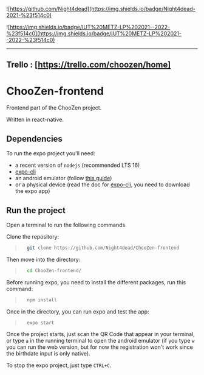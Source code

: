 ![https://github.com/Night4dead](https://img.shields.io/badge/Night4dead-2021-%23f514c0)

![https://img.shields.io/badge/IUT%20METZ-LP%202021--2022-%23f514c0](https://img.shields.io/badge/IUT%20METZ-LP%202021--2022-%23f514c0)

----
Trello : [https://trello.com/choozen/home]
----

# ChooZen-frontend

Frontend part of the ChooZen project.

Written in react-native.

## Dependencies

To run the expo project you'll need:
- a recent version of `nodejs` (recommended LTS 16)
- [expo-cli](https://docs.expo.dev/get-started/installation/)
- an android emulator (follow [this guide](https://docs.expo.dev/workflow/android-studio-emulator/))
- or a physical device (read the doc for [expo-cli](https://docs.expo.dev/get-started/installation/), you need to download the expo app)

## Run the project

Open a terminal to run the following commands.

Clone the repository:
> ```bash
>   git clone https://github.com/Night4dead/ChooZen-frontend
>```

Then move into the directory:
>```bash
>   cd ChooZen-frontend/
>```

Before running expo, you need to install the different packages, run this command:
>```bash
>   npm install
>```

Once in the directory, you can run expo and test the app:
>```bash
>   expo start
>```

Once the project starts, just scan the QR Code that appear in your terminal, or type `a` in the running terminal to open the android emulator (if you type `w` you can run the web version, but for now the registration won't work since the birthdate input is only native).

To stop the expo project, just type `CTRL+C`.
